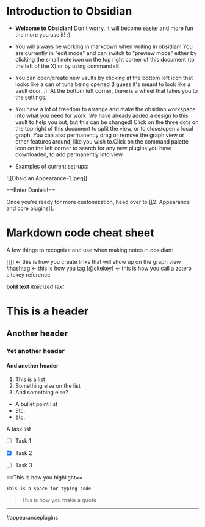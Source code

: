 # Introduction to Obsidian

- **Welcome to Obsidian!**  Don't worry, it will become easier and more fun the more you use it! :)
- You will always be working in markdown when writing in obsidian! You are currently in "edit mode" and can switch to "preview mode" either by clicking the small note icon on the top right corner of this document (to the left of the X) or by using command+E. 
- You can open/create new vaults by clicking at the bottom left icon that looks like a can of tuna being opened (I guess it's meant to look like a vault door...). At the bottom left corner, there is a wheel that takes you to the settings.

- You have a lot of freedom to arrange and make the obsidian workspace into what you need for work. We have already added a design to this vault to help you out, but this can be changed! Click on the three dots on the top right of this document to split the view, or to close/open a local graph.  You can also permanently drag or remove the graph view or other features around, like you wish to.Click on the command palette icon on the left corner to search for any new plugins you have downloaded, to add permanently into view. 

- Examples of current set-ups:

![[Obsidian Appearance-1.jpeg]]


==Enter Daniels!==

Once you're ready for more customization, head over to [[2. Appearance and core plugins]].

# Markdown code cheat sheet

A few things to recognize and use when making notes in obsidian:

[[]] <- this is how you create links that will show up on the graph view
#hashtag <- this is how you tag
[@citekey]  <- this is how you call a zotero citekey reference

**bold text**
*italicized text*

# This is a header
## Another header
### Yet another header
#### And another header

1. This is a list
2. Something else on the list
3. And something else?

- A bullet point list
- Etc.
- Etc.


A task list 
- [ ]  Task 1
- [X]  Task 2
- [ ]  Task 3


==This is how you highlight==


```
This is a space for typing code
```


> This is how you make a quote





---
#appearanceplugins